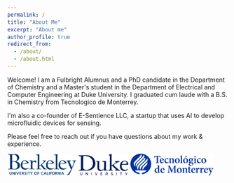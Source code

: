 ```yaml
---
permalink: /
title: "About Me"
excerpt: "About me"
author_profile: true
redirect_from: 
  - /about/
  - /about.html
---
```



Welcome! I am a Fulbright Alumnus and a PhD candidate in the Department of Chemistry and a Master's student in the Department of Electrical and Computer Engineering at Duke University. I graduated cum laude with a B.S. in Chemistry from Tecnologico de Monterrey.

I'm also a co-founder of E-Sentience LLC, a startup that uses AI to develop microfluidic devices for sensing. 

Please feel free to reach out if you have questions about my work & experience.

<img src="/images/Berkeley_logo.svg" height="50" />
<img src="/images/Duke_University_logo.svg" height="50" />
<img src="/images/Tecnologico_Monterrey_logo.png" height="50" />



